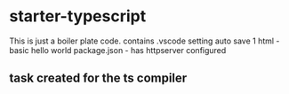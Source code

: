 # starter-typescript
This is just a boiler plate code.
contains 
.vscode setting auto save
1 html - basic hello world
package.json - has httpserver configured

## task created for the ts compiler

